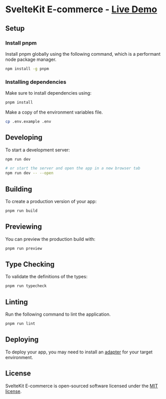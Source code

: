# SvelteKit E-commerce - [Live Demo](https://sveltekit-ecommerce-furqanramzan.vercel.app)

## Setup

### Install pnpm

Install pnpm globally using the following command, which is a performant node package manager.

```sh
npm install -g pnpm
```

### Installing dependencies

Make sure to install dependencies using:

```sh
pnpm install
```

Make a copy of the environment variables file.

```bash
cp .env.example .env
```

## Developing

To start a development server:

```bash
npm run dev

# or start the server and open the app in a new browser tab
npm run dev -- --open
```

## Building

To create a production version of your app:

```bash
pnpm run build
```

## Previewing

You can preview the production build with:

```sh
pnpm run preview
```

## Type Checking

To validate the definitions of the types:

```bash
pnpm run typecheck
```

## Linting

Run the following command to lint the application.

```bash
pnpm run lint
```

## Deploying

To deploy your app, you may need to install an [adapter](https://kit.svelte.dev/docs/adapters) for your target environment.

## License

SvelteKit E-commerce is open-sourced software licensed under the [MIT license](https://opensource.org/licenses/MIT).

